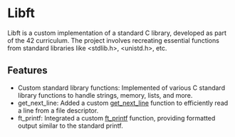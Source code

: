 # Libft

Libft is a custom implementation of a standard C library, developed as part of the 42 curriculum. The project involves recreating  essential functions from standard libraries like <stdlib.h>, <unistd.h>, etc.

## Features
- Custom standard library functions: Implemented of various C standard library functions to handle strings, memory, lists, and more.
- get_next_line: Added a custom [get_next_line](https://github.com/deniz-oezdemir/get_next_line) function to efficiently read a line from a file descriptor.
- ft_printf: Integrated a custom [ft_printf](https://github.com/deniz-oezdemir/ft_printf) function, providing formatted output similar to the standard printf.
